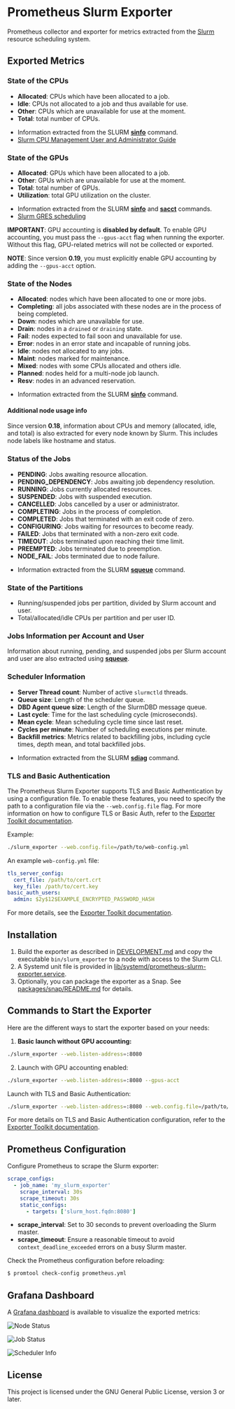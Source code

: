 <script type='text/javascript' src='https://storage.ko-fi.com/cdn/widget/Widget_2.js'></script>
<script type='text/javascript'>
  kofiwidget2.init('Buy me a coffee ❤️☕', '#29abe0', 'C0C514I8WG');
  kofiwidget2.draw();
</script>

# Prometheus Slurm Exporter

Prometheus collector and exporter for metrics extracted from the [Slurm](https://slurm.schedmd.com/overview.html) resource scheduling system.

## Exported Metrics

### State of the CPUs

* **Allocated**: CPUs which have been allocated to a job.
* **Idle**: CPUs not allocated to a job and thus available for use.
* **Other**: CPUs which are unavailable for use at the moment.
* **Total**: total number of CPUs.

- Information extracted from the SLURM [**sinfo**](https://slurm.schedmd.com/sinfo.html) command.
- [Slurm CPU Management User and Administrator Guide](https://slurm.schedmd.com/cpu_management.html)

### State of the GPUs

* **Allocated**: GPUs which have been allocated to a job.
* **Other**: GPUs which are unavailable for use at the moment.
* **Total**: total number of GPUs.
* **Utilization**: total GPU utilization on the cluster.

- Information extracted from the SLURM [**sinfo**](https://slurm.schedmd.com/sinfo.html) and [**sacct**](https://slurm.schedmd.com/sacct.html) commands.
- [Slurm GRES scheduling](https://slurm.schedmd.com/gres.html)

**IMPORTANT**: GPU accounting is **disabled by default**. To enable GPU accounting, you must pass the `--gpus-acct` flag when running the exporter. Without this flag, GPU-related metrics will not be collected or exported.

**NOTE**: Since version **0.19**, you must explicitly enable GPU accounting by adding the `--gpus-acct` option.


### State of the Nodes

* **Allocated**: nodes which have been allocated to one or more jobs.
* **Completing**: all jobs associated with these nodes are in the process of being completed.
* **Down**: nodes which are unavailable for use.
* **Drain**: nodes in a ``drained`` or ``draining`` state.
* **Fail**: nodes expected to fail soon and unavailable for use.
* **Error**: nodes in an error state and incapable of running jobs.
* **Idle**: nodes not allocated to any jobs.
* **Maint**: nodes marked for maintenance.
* **Mixed**: nodes with some CPUs allocated and others idle.
* **Planned**: nodes held for a multi-node job launch.
* **Resv**: nodes in an advanced reservation.

- Information extracted from the SLURM [**sinfo**](https://slurm.schedmd.com/sinfo.html) command.

#### Additional node usage info

Since version **0.18**, information about CPUs and memory (allocated, idle, and total) is also extracted for every node known by Slurm. This includes node labels like hostname and status.

### Status of the Jobs

* **PENDING**: Jobs awaiting resource allocation.
* **PENDING_DEPENDENCY**: Jobs awaiting job dependency resolution.
* **RUNNING**: Jobs currently allocated resources.
* **SUSPENDED**: Jobs with suspended execution.
* **CANCELLED**: Jobs cancelled by a user or administrator.
* **COMPLETING**: Jobs in the process of completion.
* **COMPLETED**: Jobs that terminated with an exit code of zero.
* **CONFIGURING**: Jobs waiting for resources to become ready.
* **FAILED**: Jobs that terminated with a non-zero exit code.
* **TIMEOUT**: Jobs terminated upon reaching their time limit.
* **PREEMPTED**: Jobs terminated due to preemption.
* **NODE_FAIL**: Jobs terminated due to node failure.

- Information extracted from the SLURM [**squeue**](https://slurm.schedmd.com/squeue.html) command.

### State of the Partitions

* Running/suspended jobs per partition, divided by Slurm account and user.
* Total/allocated/idle CPUs per partition and per user ID.

### Jobs Information per Account and User

Information about running, pending, and suspended jobs per Slurm account and user are also extracted using [**squeue**](https://slurm.schedmd.com/squeue.html).

### Scheduler Information

* **Server Thread count**: Number of active `slurmctld` threads.
* **Queue size**: Length of the scheduler queue.
* **DBD Agent queue size**: Length of the SlurmDBD message queue.
* **Last cycle**: Time for the last scheduling cycle (microseconds).
* **Mean cycle**: Mean scheduling cycle time since last reset.
* **Cycles per minute**: Number of scheduling executions per minute.
* **Backfill metrics**: Metrics related to backfilling jobs, including cycle times, depth mean, and total backfilled jobs.

- Information extracted from the SLURM [**sdiag**](https://slurm.schedmd.com/sdiag.html) command.

### TLS and Basic Authentication

The Prometheus Slurm Exporter supports TLS and Basic Authentication by using a configuration file. To enable these features, you need to specify the path to a configuration file via the `--web.config.file` flag. For more information on how to configure TLS or Basic Auth, refer to the [Exporter Toolkit documentation](https://github.com/prometheus/exporter-toolkit/blob/master/docs/web-configuration.md).

Example:

```bash
./slurm_exporter --web.config.file=/path/to/web-config.yml
```

An example `web-config.yml` file:

```yaml
tls_server_config:
  cert_file: /path/to/cert.crt
  key_file: /path/to/cert.key
basic_auth_users:
  admin: $2y$12$EXAMPLE_ENCRYPTED_PASSWORD_HASH
```

For more details, see the [Exporter Toolkit documentation](https://github.com/prometheus/exporter-toolkit/blob/master/docs/web-configuration.md).

## Installation

1. Build the exporter as described in [DEVELOPMENT.md](DEVELOPMENT.md) and copy the executable `bin/slurm_exporter` to a node with access to the Slurm CLI.
2. A Systemd unit file is provided in [lib/systemd/prometheus-slurm-exporter.service](lib/systemd/prometheus-slurm-exporter.service).
3. Optionally, you can package the exporter as a Snap. See [packages/snap/README.md](packages/snap/README.md) for details.

## Commands to Start the Exporter

Here are the different ways to start the exporter based on your needs:

1. **Basic launch without GPU accounting:**

```bash
./slurm_exporter --web.listen-address=:8080
```

2. Launch with GPU accounting enabled:

```bash
./slurm_exporter --web.listen-address=:8080 --gpus-acct
```

Launch with TLS and Basic Authentication:

```bash
./slurm_exporter --web.listen-address=:8080 --web.config.file=/path/to/web-config.yml
```

For more details on TLS and Basic Authentication configuration, refer to the [Exporter Toolkit documentation](https://github.com/prometheus/exporter-toolkit/blob/master/docs/web-configuration.md).

## Prometheus Configuration

Configure Prometheus to scrape the Slurm exporter:

```yaml
scrape_configs:
  - job_name: 'my_slurm_exporter'
    scrape_interval: 30s
    scrape_timeout: 30s
    static_configs:
      - targets: ['slurm_host.fqdn:8080']
```

* **scrape_interval**: Set to 30 seconds to prevent overloading the Slurm master.
* **scrape_timeout**: Ensure a reasonable timeout to avoid `context_deadline_exceeded` errors on a busy Slurm master.

Check the Prometheus configuration before reloading:

```bash
$ promtool check-config prometheus.yml
```

## Grafana Dashboard

A [Grafana dashboard](https://grafana.com/dashboards/4323) is available to visualize the exported metrics:

![Node Status](images/Node_Status.png)

![Job Status](images/Job_Status.png)

![Scheduler Info](images/Scheduler_Info.png)

## License

This project is licensed under the GNU General Public License, version 3 or later.

